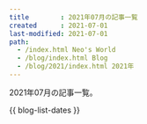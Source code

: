 ```yaml
---
title        : 2021年07月の記事一覧
created      : 2021-07-01
last-modified: 2021-07-01
path:
  - /index.html Neo's World
  - /blog/index.html Blog
  - /blog/2021/index.html 2021年
---
```


2021年07月の記事一覧。

{{ blog-list-dates }}
